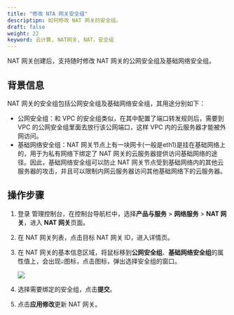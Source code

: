 ```yaml
---
title: "修改 NTA 网关安全组"
descriptipn: 如何修改 NAT 网关的安全组。
draft: false
weight: 22
keyword: 云计算, NAT网关, NAT，安全组
---
```


NAT 网关创建后，支持随时修改 NAT 网关的公网安全组及基础网络安全组。

## 背景信息

NAT 网关的安全组包括公网安全组及基础网络安全组，其用途分别如下：

- 公网安全组：和 VPC 的安全组类似，在其中配置了端口转发规则后，需要到 VPC 的公网安全组里面去放行该公网端口，这样 VPC 内的云服务器才能被外网访问。
- 基础网络安全组：NAT 网关节点上有一块网卡(一般是eth1)是挂在基础网络上的，用于为私有网络下绑定了 NAT 网关的云服务器提供访问基础网络的途径。因此，基础网络安全组可以防止 NAT 网关节点受到基础网络内的其他云服务器的攻击，并且可以限制内网云服务器访问其他基础网络下的云服务器。



##  操作步骤

1. 登录 管理控制台，在控制台导航栏中，选择**产品与服务** > **网络服务** > **NAT 网关**，进入 **NAT 网关**页面。

2. 在 NAT 网关列表，点击目标 NAT 网关 ID，进入详情页。

3. 在 NAT 网关的基本信息区域，将鼠标移到**公网安全组**、**基础网络安全组**的属性值上，会出现<img src="../../../_images/edit_icon.png" style="zoom:50%;" />图标，点击图标，弹出选择安全组的窗口。

   ![](../../../_images/mdy_sg.png)

4. 选择需要绑定的安全组，点击**提交**。

5. 点击**应用修改**更新 NAT 网关。

